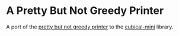 # A Pretty But Not Greedy Printer

A port of the [pretty but not greedy printer](https://github.com/agda/agda-stdlib/blob/master/src/Text/Pretty.agda) to the [cubical-mini](https://github.com/cmcmA20/cubical-mini/) library.

